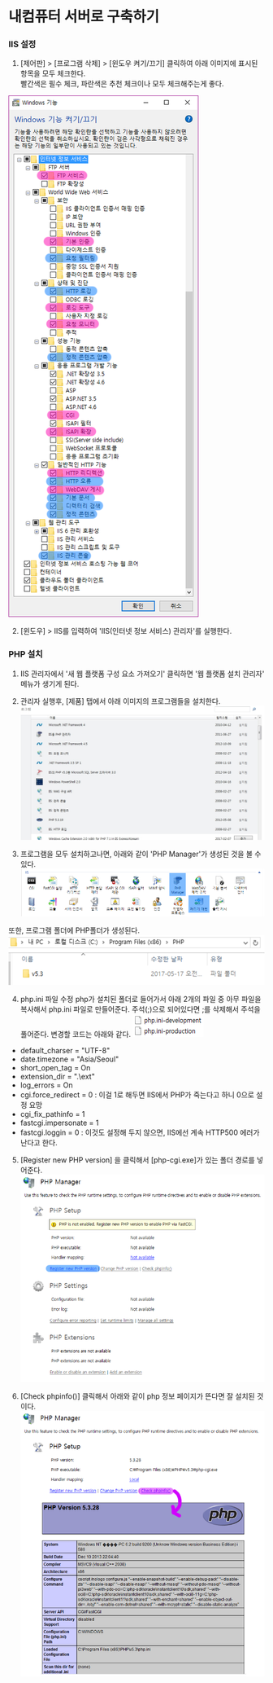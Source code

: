 # 내컴퓨터 서버로 구축하기

### IIS 설정
1. [제어판] > [프로그램 삭제] > [윈도우 켜기/끄기] 클릭하여 아래 이미지에 표시된 항목을 모두 체크한다.<br>빨간색은 필수 체크, 파란색은 추천 체크이나 모두 체크해주는게 좋다.

![](https://raw.githubusercontent.com/vlueviolet/vlueviolet.github.io/master/iis_setting/img/img.png)

2. [윈도우] > IIS를 입력하여 'IIS(인터넷 정보 서비스) 관리자'를 실행한다.

### PHP 설치
1. IIS 관리자에서 '새 웹 플랫폼 구성 요소 가져오기' 클릭하면 '웹 플랫폼 설치 관리자' 메뉴가 생기게 된다.<br>

2. 관리자 실행후, [제품] 탭에서 아래 이미지의 프로그램들을 설치한다.<br>
  ![](https://raw.githubusercontent.com/vlueviolet/vlueviolet.github.io/master/iis_setting/img/img3.jpg)

3. 프로그램을 모두 설치하고나면, 아래와 같이 'PHP Manager'가 생성된 것을 볼 수 있다.<br>
  ![](https://raw.githubusercontent.com/vlueviolet/vlueviolet.github.io/master/iis_setting/img/img10.png)
  
  또한, 프로그램 폴더에 PHP폴더가 생성된다.<br>
  ![](https://raw.githubusercontent.com/vlueviolet/vlueviolet.github.io/master/iis_setting/img/img8.png)

4. php.ini 파일 수정
  php가 설치된 폴더로 들어가서 아래 2개의 파일 중 아무 파일을 복사해서 php.ini 파일로 만들어준다.
  주석(;)으로 되어있다면 ;를 삭제해서 주석을 풀어준다. 변경할 코드는 아래와 같다.
  ![](https://raw.githubusercontent.com/vlueviolet/vlueviolet.github.io/master/iis_setting/img/img12.png)

  + default_charser = "UTF-8"
  + date.timezone = "Asia/Seoul"
  + short_open_tag = On
  + extension_dir = ".\ext"
  + log_errors = On
  + cgi.force_redirect = 0 : 이걸 1로 해두면 IIS에서 PHP가 죽는다고 하니 0으로 설정 요망 
  + cgi_fix_pathinfo = 1 
  + fastcgi.impersonate = 1 
  + fastcgi.loggin = 0 : 이것도 설정해 두지 않으면, IIS에선 계속 HTTP500 에러가 난다고 한다.

5. [Register new PHP version] 을 클릭해서 [php-cgi.exe]가 있는 폴더 경로를 넣어준다.<br>
  ![](https://raw.githubusercontent.com/vlueviolet/vlueviolet.github.io/master/iis_setting/img/img9.png)

6. [Check phpinfo()] 클릭해서 아래와 같이 php 정보 페이지가 뜬다면 잘 설치된 것이다.<br>
  ![](https://raw.githubusercontent.com/vlueviolet/vlueviolet.github.io/master/iis_setting/img/img11.png)
